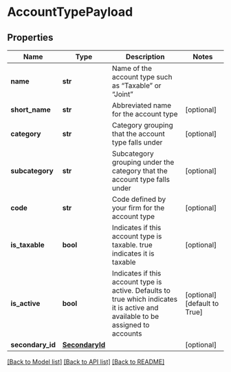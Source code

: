 # AccountTypePayload

## Properties
Name | Type | Description | Notes
------------ | ------------- | ------------- | -------------
**name** | **str** | Name of the account type such as “Taxable” or “Joint” | 
**short_name** | **str** | Abbreviated name for the account type | [optional] 
**category** | **str** | Category grouping that the account type falls under | [optional] 
**subcategory** | **str** | Subcategory grouping under the category that the account type falls under | [optional] 
**code** | **str** | Code defined by your firm for the account type | [optional] 
**is_taxable** | **bool** | Indicates if this account type is taxable. true indicates it is taxable | [optional] 
**is_active** | **bool** | Indicates if this account type is active. Defaults to true which indicates it is active and available to be assigned to accounts | [optional] [default to True]
**secondary_id** | [**SecondaryId**](SecondaryId.md) |  | [optional] 

[[Back to Model list]](../README.md#documentation-for-models) [[Back to API list]](../README.md#documentation-for-api-endpoints) [[Back to README]](../README.md)



